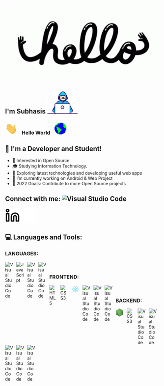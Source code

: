 <img alt="Hello" width="600px" src="./img/hello.gif" />

## I'm Subhasis <img alt="Visual Studio Code" width="100px" src="./img/Developer.gif" style="padding-right:10px;" />

### <img alt="Visual Studio Code" width="40px" src="./img/Hi.gif" style="padding-right:10px;" /> Hello World <img alt="Visual Studio Code" width="40px" src="./img/Earth.gif" style="padding-left:10px;" />

## 🚀 I'm a Developer and Student! 
* 👯 Interested in Open Source.
* 🎓 Studying Information Technology.
* 🤔 Exploring latest technologies and developing useful web apps
* 👋 I’m currently working on Android & Web Project
* 🎯 2022 Goals: Contribute to more Open Source projects

## Connect with me: <img alt="Visual Studio Code" width="80px" src="https://github.com/TheDudeThatCode/TheDudeThatCode/blob/master/Assets/Handshake.gif" style="padding-right:10px;" />

[![website](./img/linkedin-light.svg)](https://www.linkedin.com/in/subhasis4502#gh-light-mode-only)
[![website](./img/linkedin-dark.svg)](https://www.linkedin.com/in/subhasis4502#gh-dark-mode-only)

## 💻 Languages and Tools:

### LANGUAGES: 
<img align="left" alt="Visual Studio Code" width="26px" src="https://camo.githubusercontent.com/8b0f0b8f671da1059e3ed733c5b6c743b62550429f1e56d6cfab649fae09c5ed/68747470733a2f2f696d672e69636f6e73382e636f6d2f636f6c6f722f3132382f3030303030302f6a6176612d636f666665652d6375702d6c6f676f2e706e67" style="padding-right:10px;" />
<img align="left" alt="JavaScript" width="26px" src="https://cdn.jsdelivr.net/gh/devicons/devicon/icons/javascript/javascript-original.svg" style="padding-right:10px;" />
<img align="left" alt="Visual Studio Code" width="26px" src="https://camo.githubusercontent.com/fdec70c1841fa8c190f77570eb1ccfabd64fe3bdcf38c0ae83b3c03bc575fdd9/68747470733a2f2f696d672e69636f6e73382e636f6d2f636f6c6f722f39362f3030303030302f632d706c75732d706c75732d6c6f676f2e706e67" style="padding-right:10px;" />
<img align="left" alt="Visual Studio Code" width="26px" src="https://camo.githubusercontent.com/82353487c3822f61f5f8e1bd4a97a2903d5ba300b59918baa32f1b730f5e79e9/68747470733a2f2f696d672e69636f6e73382e636f6d2f636f6c6f722f39362f3030303030302f632d70726f6772616d6d696e672e706e67" style="padding-right:10px;" />
</br>

### FRONTEND: 
<img align="left" alt="HTML5" width="26px" src="https://cdn.jsdelivr.net/gh/devicons/devicon/icons/html5/html5-original.svg" style="padding-right:10px;" />
<img align="left" alt="CSS3" width="26px" src="https://cdn.jsdelivr.net/gh/devicons/devicon/icons/css3/css3-original.svg" style="padding-right:10px;" />
<img align="left" alt="Visual Studio Code" width="26px" src="https://raw.githubusercontent.com/github/explore/80688e429a7d4ef2fca1e82350fe8e3517d3494d/topics/react/react.png" style="padding-right:10px;" />
<img align="left" alt="Visual Studio Code" width="26px" src="https://camo.githubusercontent.com/26d38bc5101b75b6af3ce35d492625dacf7f0e1287f9cffc370a499ed23b94bc/68747470733a2f2f696d672e69636f6e73382e636f6d2f636f6c6f722f39362f3030303030302f626f6f7473747261702e706e67" style="padding-right:10px;" />
<img align="left" alt="Visual Studio Code" width="26px" src="https://camo.githubusercontent.com/6365f19277adc0bbcb50fa360c4d1312973b11c9a49c24bac7360ff0aea55a46/68747470733a2f2f696d672e69636f6e73382e636f6d2f636f6c6f722f34382f3030303030302f6d6174657269616c2d75692e706e67" style="padding-right:10px;" />
<img align="left" alt="Visual Studio Code" width="26px" src="https://camo.githubusercontent.com/d3d1874579d4c426185cc3f0b5819d05cad0e3cb0d62ce2b182daea2abab84b3/68747470733a2f2f696d672e69636f6e73382e636f6d2f636f6c6f722f34382f3030303030302f72656475782e706e67" style="padding-right:10px;" />
</br>

### BACKEND: 
<img align="left" alt="HTML5" width="26px" src="https://raw.githubusercontent.com/github/explore/80688e429a7d4ef2fca1e82350fe8e3517d3494d/topics/nodejs/nodejs.png" style="padding-right:10px;" />
<img align="left" alt="CSS3" width="26px" src="https://camo.githubusercontent.com/cc17c40cd9389b8922d36eeae6325c7e773d78fcb2583712b8474d3481604a22/68747470733a2f2f696d672e69636f6e73382e636f6d2f636f6c6f722f34382f3030303030302f6d6f6e676f64622e706e67" style="padding-right:10px;" />
<img align="left" alt="Visual Studio Code" width="26px" src="https://camo.githubusercontent.com/ca15623aa9e65e45789b5efa102a8abfa063360adb8d05bb9e048fe496c62850/68747470733a2f2f696d672e69636f6e73382e636f6d2f636f6c6f722f34382f3030303030302f6865726f6b752e706e67" style="padding-right:10px;" />
<img align="left" alt="Visual Studio Code" width="26px" src="https://camo.githubusercontent.com/7fdc08df2b599a58c20497810b270fdc06a8f343ce721fbe83de2fd2471b8729/68747470733a2f2f696d672e69636f6e73382e636f6d2f6e6f6c616e2f36342f6d7973716c2e706e67" style="padding-right:10px;" />
<img align="left" alt="Visual Studio Code" width="26px" src="https://camo.githubusercontent.com/ec9d3a192fffd29c8bb4ae7c066f8111e4593c0c315db48111d98ce4ab7277c9/68747470733a2f2f696d672e69636f6e73382e636f6d2f636f6c6f722f34382f3030303030302f676f6f676c652d66697265626173652d636f6e736f6c652e706e67" style="padding-right:10px;" />
<img align="left" alt="Visual Studio Code" width="26px" src="https://camo.githubusercontent.com/ba764960f9e7675596a03726bfde0df88b19b2ce95b5ef707c770e9da3e85f79/68747470733a2f2f696d672e69636f6e73382e636f6d2f636f6c6f722f34382f3030303030302f706f73746772656573716c2e706e67" style="padding-right:10px;" />
<img align="left" alt="Visual Studio Code" width="26px" src="https://camo.githubusercontent.com/9a56e139e40b3c70cf45eac9c51f4361c8b916435660f71f52b44430e38edff0/68747470733a2f2f696d672e69636f6e73382e636f6d2f6e6f6c616e2f39362f7068702e706e67" style="padding-right:10px;" />
<br />
<br />
